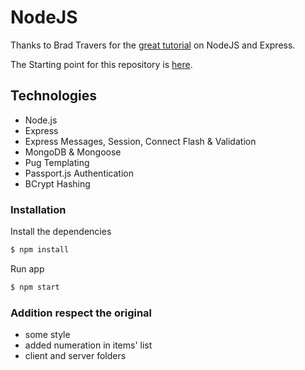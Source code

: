 # NodeJS

Thanks to Brad Travers for the [great tutorial](https://www.youtube.com/watch?v=k_0ZzvHbNBQ&index=1&list=PLillGF-RfqbYRpji8t4SxUkMxfowG4Kqp) 
on NodeJS and Express.

The Starting point for this repository is [here](https://github.com/bradtraversy/nodekb).


## Technologies
* Node.js
* Express
* Express Messages, Session, Connect Flash & Validation
* MongoDB & Mongoose
* Pug Templating
* Passport.js Authentication
* BCrypt Hashing

### Installation

Install the dependencies

```sh
$ npm install
```
Run app

```sh
$ npm start
```

### Addition respect the original

- some style
- added numeration in items' list
- client and server folders
